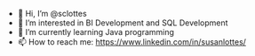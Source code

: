 - 👋 Hi, I’m @sclottes
- 👀 I’m interested in BI Development and SQL Development
- 🌱 I’m currently learning Java programming
- 📫 How to reach me: https://www.linkedin.com/in/susanlottes/

<!---
sclottes/sclottes is a ✨ special ✨ repository because its `README.md` (this file) appears on your GitHub profile.
You can click the Preview link to take a look at your changes.
--->
